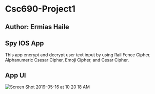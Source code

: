 # Csc690-Project1
## Author: Ermias Haile
## Spy IOS App
 This app encrypt and decrypt user text input by using Rail Fence Cipher, 
 Alphanumeric Csesar Cipher, Emoji Cipher, and Cesar Cipher. 

## App UI

![Screen Shot 2019-05-16 at 10 20 18 AM](https://user-images.githubusercontent.com/37124434/57878202-5edcae80-77ce-11e9-8ed9-3ae7e6ac3288.png)
